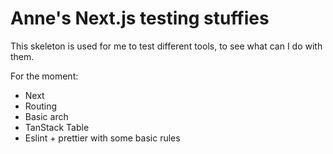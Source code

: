 # Anne's Next.js testing stuffies

This skeleton is used for me to test different tools, to see what can I do with them.

For the moment:

- Next
- Routing
- Basic arch
- TanStack Table
- Eslint + prettier with some basic rules
